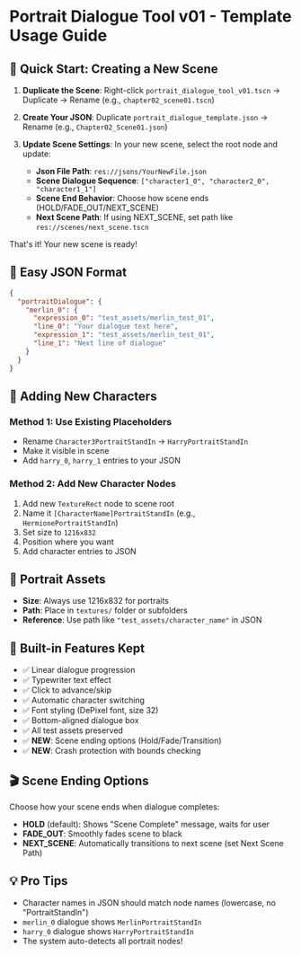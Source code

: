 # Portrait Dialogue Tool v01 - Template Usage Guide

## 🚀 Quick Start: Creating a New Scene

1. **Duplicate the Scene**: Right-click `portrait_dialogue_tool_v01.tscn` → Duplicate → Rename (e.g., `chapter02_scene01.tscn`)

2. **Create Your JSON**: Duplicate `portrait_dialogue_template.json` → Rename (e.g., `Chapter02_Scene01.json`)

3. **Update Scene Settings**: In your new scene, select the root node and update:
   - **Json File Path**: `res://jsons/YourNewFile.json`
   - **Scene Dialogue Sequence**: `["character1_0", "character2_0", "character1_1"]`
   - **Scene End Behavior**: Choose how scene ends (HOLD/FADE_OUT/NEXT_SCENE)
   - **Next Scene Path**: If using NEXT_SCENE, set path like `res://scenes/next_scene.tscn`

That's it! Your new scene is ready!

## 📝 Easy JSON Format

```json
{
  "portraitDialogue": {
    "merlin_0": {
      "expression_0": "test_assets/merlin_test_01",
      "line_0": "Your dialogue text here",
      "expression_1": "test_assets/merlin_test_01", 
      "line_1": "Next line of dialogue"
    }
  }
}
```

## 👥 Adding New Characters

### Method 1: Use Existing Placeholders
- Rename `Character3PortraitStandIn` → `HarryPortraitStandIn`
- Make it visible in scene
- Add `harry_0`, `harry_1` entries to your JSON

### Method 2: Add New Character Nodes
1. Add new `TextureRect` node to scene root
2. Name it `[CharacterName]PortraitStandIn` (e.g., `HermionePortraitStandIn`)
3. Set size to `1216x832`
4. Position where you want
5. Add character entries to JSON

## 🎨 Portrait Assets

- **Size**: Always use 1216x832 for portraits
- **Path**: Place in `textures/` folder or subfolders
- **Reference**: Use path like `"test_assets/character_name"` in JSON

## 🔧 Built-in Features Kept

- ✅ Linear dialogue progression
- ✅ Typewriter text effect  
- ✅ Click to advance/skip
- ✅ Automatic character switching
- ✅ Font styling (DePixel font, size 32)
- ✅ Bottom-aligned dialogue box
- ✅ All test assets preserved
- ✅ **NEW**: Scene ending options (Hold/Fade/Transition)
- ✅ **NEW**: Crash protection with bounds checking

## 🎬 Scene Ending Options

Choose how your scene ends when dialogue completes:

- **HOLD** (default): Shows "Scene Complete" message, waits for user
- **FADE_OUT**: Smoothly fades scene to black
- **NEXT_SCENE**: Automatically transitions to next scene (set Next Scene Path)

## 💡 Pro Tips

- Character names in JSON should match node names (lowercase, no "PortraitStandIn")
- `merlin_0` dialogue shows `MerlinPortraitStandIn` 
- `harry_0` dialogue shows `HarryPortraitStandIn`
- The system auto-detects all portrait nodes! 